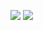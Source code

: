 ![](https://github-readme-stats.vercel.app/api?username=anuraghazra)
![](https://quotes-github-readme.vercel.app/api?type=horizontal&theme=tokyonight)
